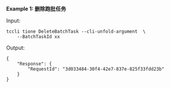 **Example 1: 删除跑批任务**



Input: 

```
tccli tione DeleteBatchTask --cli-unfold-argument  \
    --BatchTaskId xx
```

Output: 
```
{
    "Response": {
        "RequestId": "3d033484-30f4-42e7-837e-825f33fdd23b"
    }
}
```

